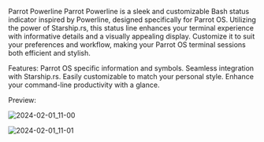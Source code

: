 Parrot Powerline
Parrot Powerline is a sleek and customizable Bash status indicator inspired by Powerline, 
designed specifically for Parrot OS. Utilizing the power of Starship.rs, 
this status line enhances your terminal experience with informative details and a visually appealing display. 
Customize it to suit your preferences and workflow, making your Parrot OS terminal sessions both efficient and stylish.

Features:
Parrot OS specific information and symbols.
Seamless integration with Starship.rs.
Easily customizable to match your personal style.
Enhance your command-line productivity with a glance.

Preview:

![2024-02-01_11-00](https://github.com/Er-Sadiq/Parrot-OS_Bash_Statusbar-/assets/125464939/10dc39cf-b5b2-441c-b77d-21eebfeb3993)

![2024-02-01_11-01](https://github.com/Er-Sadiq/Parrot-OS_Bash_Statusbar-/assets/125464939/89d6f63a-0881-4dd6-9265-42a88c79e3e7)

